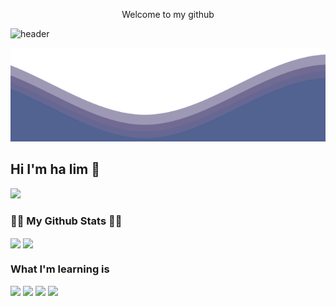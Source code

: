 <p align="center">
  Welcome to my github
</p>

  ![header](https://capsule-render.vercel.app/api?type=soft&height=350&section=header&text=Welcome%20to%20my%20Github&animation=fadeIn&fontSize=70&theme=tokyonight)
  
<img src="https://raw.githubusercontent.com/hyde0395/hyde0395/master/waves.svg" width="100%" height="150">



## Hi I'm ha lim 👋
<a href="https://hits.seeyoufarm.com"><img src="https://hits.seeyoufarm.com/api/count/incr/badge.svg?url=https%3A%2F%2Fgithub.com%2Fgjbae1212%2Fhit-counter&count_bg=%230A0047&title_bg=%23004687&icon=github.svg&icon_color=%23FFFFFF&title=hits&edge_flat=false"/></a>

### 👩‍💻 My Github Stats 👩‍💻

<p align="left">
<img height="180em" src="https://github-readme-stats-git-masterrstaa-rickstaa.vercel.app/api?username=hyde0395&show_icons=true&include_all_commits=true&custom_title=GitHub%20Stats" align = "center"/>
<img height="180em" src="https://github-readme-stats-git-masterrstaa-rickstaa.vercel.app/api/top-langs/?username=hyde0395&layout=compact&langs_count=8" align = "center"/>
</p>




### What I'm learning  is 
<img src="https://img.shields.io/badge/github-000000?style=flat-square&logo=github&logoColor=white"/> <img src="https://img.shields.io/badge/next.js-000000?style=flat-square&logo=nextdotjs&logoColor=white"/> <img src="https://img.shields.io/badge/React-61DAFB?style=flat-square&logo=React&logoColor=white"/> <img src="https://img.shields.io/badge/javascript-F7DF1E?style=flat-square&logo=javascript&logoColor=white"/>


<!--
**hyde0395/hyde0395** is a ✨ _special_ ✨ repository because its `README.md` (this file) appears on your GitHub profile.

Here are some ideas to get you started:

- 🔭 I’m currently working on ...
- 🌱 I’m currently learning ...
- 👯 I’m looking to collaborate on ...
- 🤔 I’m looking for help with ...
- 💬 Ask me about ...
- 📫 How to reach me: ...
- 😄 Pronouns: ...
- ⚡ Fun fact: ...
-->
